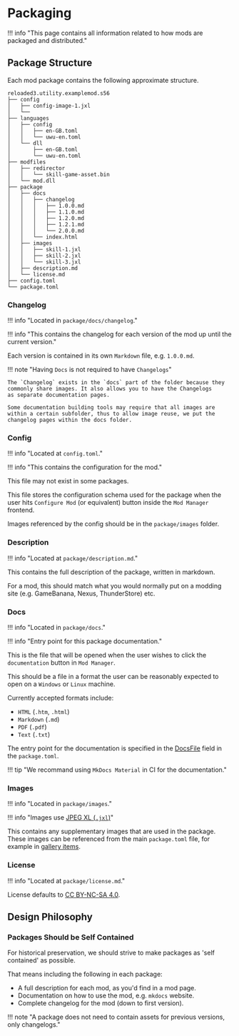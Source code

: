 # Packaging

!!! info "This page contains all information related to how mods are packaged and distributed."


## Package Structure

Each mod package contains the following approximate structure.

```
reloaded3.utility.examplemod.s56
├── config
│   ├── config-image-1.jxl
│   └──
├── languages
│   ├── config
│   │   ├── en-GB.toml
│   │   └── uwu-en.toml
│   └── dll
│       ├── en-GB.toml
│       └── uwu-en.toml
├── modfiles
│   ├── redirector
│   │   └── skill-game-asset.bin
│   └── mod.dll
├── package
│   ├── docs
│   │   ├── changelog
│   │   │   ├── 1.0.0.md
│   │   │   ├── 1.1.0.md
│   │   │   ├── 1.2.0.md
│   │   │   ├── 1.2.1.md
│   │   │   └── 2.0.0.md
│   │   └── index.html
│   ├── images
│   │   ├── skill-1.jxl
│   │   ├── skill-2.jxl
│   │   └── skill-3.jxl
│   ├── description.md
│   └── license.md
├── config.toml
└── package.toml
```

### Changelog

!!! info "Located in `package/docs/changelog`."

!!! info "This contains the changelog for each version of the mod up until the current version."

Each version is contained in its own `Markdown` file, e.g. `1.0.0.md`.

!!! note "Having `Docs` is not required to have `Changelogs`"

    The `Changelog` exists in the `docs` part of the folder because they
    commonly share images. It also allows you to have the Changelogs
    as separate documentation pages.

    Some documentation building tools may require that all images are
    within a certain subfolder, thus to allow image reuse, we put the
    changelog pages within the docs folder.

### Config

!!! info "Located at `config.toml`."

!!! info "This contains the configuration for the mod."

This file may not exist in some packages.

This file stores the configuration schema used for the package when the user hits
`Configure Mod` (or equivalent) button inside the `Mod Manager` frontend.

Images referenced by the config should be in the `package/images` folder.

### Description

!!! info "Located at `package/description.md`."

This contains the full description of the package, written in markdown.

For a mod, this should match what you would normally put on a modding site (e.g. GameBanana, Nexus,
ThunderStore) etc.

### Docs

!!! info "Located in `package/docs`."

!!! info "Entry point for this package documentation."

This is the file that will be opened when the user wishes to click the `documentation` button
in `Mod Manager`.

This should be a file in a format the user can be reasonably expected to open on a `Windows` or `Linux` machine.

Currently accepted formats include:

- `HTML` (`.htm`, `.html`)
- `Markdown` (`.md`)
- `PDF` (`.pdf`)
- `Text` (`.txt`)

The entry point for the documentation is specified in the [DocsFile][docs-file] field in the `package.toml`.

!!! tip "We recommand using `MkDocs Material` in CI for the documentation."

### Images

!!! info "Located in `package/images`."

!!! info "Images use [JPEG XL (`.jxl`)][images]"

This contains any supplementary images that are used in the package.
These images can be referenced from the main `package.toml` file, for example in
[gallery items][gallery-items].

### License

!!! info "Located at `package/license.md`."

License defaults to [CC BY-NC-SA 4.0][cc-by-nc-sa-4.0].

## Design Philosophy

### Packages Should be Self Contained

For historical preservation, we should strive to make packages as 'self contained' as possible.

That means including the following in each package:

- A full description for each mod, as you'd find in a mod page.
- Documentation on how to use the mod, e.g. `mkdocs` website.
- Complete changelog for the mod (down to first version).

!!! note "A package does not need to contain assets for previous versions, only changelogs."

[cc-by-nc-sa-4.0]: https://creativecommons.org/licenses/by-nc-sa/4.0/
[docs-file]: ./Package-Metadata.md#docsfile
[gallery-items]: ./Configurations/Mod-Metadata.md#gallery
[images]: ../../Common/Images.md